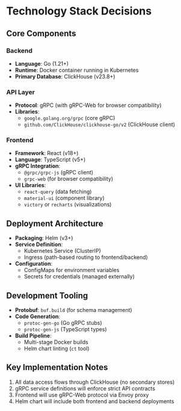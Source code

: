 # Technology Stack Decisions

## Core Components

### Backend
- **Language**: Go (1.21+)
- **Runtime**: Docker container running in Kubernetes
- **Primary Database**: ClickHouse (v23.8+)

### API Layer
- **Protocol**: gRPC (with gRPC-Web for browser compatibility)
- **Libraries**:
  - `google.golang.org/grpc` (core gRPC)
  - `github.com/ClickHouse/clickhouse-go/v2` (ClickHouse client)

### Frontend
- **Framework**: React (v18+)
- **Language**: TypeScript (v5+)
- **gRPC Integration**:
  - `@grpc/grpc-js` (gRPC client)
  - `grpc-web` (for browser compatibility)
- **UI Libraries**:
  - `react-query` (data fetching)
  - `material-ui` (component library)
  - `victory` or `recharts` (visualizations)

## Deployment Architecture
- **Packaging**: Helm (v3+)
- **Service Definition**: 
  - Kubernetes Service (ClusterIP)
  - Ingress (path-based routing to frontend/backend)
- **Configuration**:
  - ConfigMaps for environment variables
  - Secrets for credentials (managed externally)

## Development Tooling
- **Protobuf**: `buf.build` (for schema management)
- **Code Generation**:
  - `protoc-gen-go` (Go gRPC stubs)
  - `protoc-gen-js` (TypeScript types)
- **Build Pipeline**:
  - Multi-stage Docker builds
  - Helm chart linting (`ct` tool)

## Key Implementation Notes
1. All data access flows through ClickHouse (no secondary stores)
2. gRPC service definitions will enforce strict API contracts
3. Frontend will use gRPC-Web protocol via Envoy proxy
4. Helm chart will include both frontend and backend deployments 